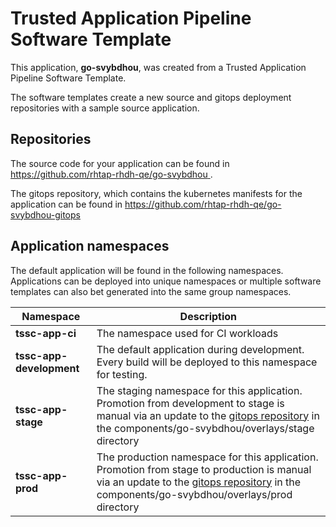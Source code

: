 # Trusted Application Pipeline Software Template

This application, **go-svybdhou**, was created from a Trusted Application Pipeline Software Template.

The software templates create a new source and gitops deployment repositories with a sample source application. 

## Repositories

The source code for your application can be found in [https://github.com/rhtap-rhdh-qe/go-svybdhou ](https://github.com/rhtap-rhdh-qe/go-svybdhou ).
 
The gitops repository, which contains the kubernetes manifests for the application can be found in 
[https://github.com/rhtap-rhdh-qe/go-svybdhou-gitops ](https://github.com/rhtap-rhdh-qe/go-svybdhou-gitops ) 

## Application namespaces 

The default application will be found in the following namespaces. Applications can be deployed into unique namespaces or multiple software templates can also bet generated into the same group namespaces.  

|  Namespace   |  Description   |  
| -------- | -------- |
| **tssc-app-ci** | The namespace used for CI workloads |
| **tssc-app-development** | The default application during development. Every build will be deployed to this namespace for testing. |
| **tssc-app-stage** | The staging namespace for this application. Promotion from development to stage is manual via an update to the [gitops repository](https://github.com/rhtap-rhdh-qe/go-svybdhou-gitops ) in the components/go-svybdhou/overlays/stage directory |
| **tssc-app-prod** | The production namespace for this application. Promotion from stage to production is manual via an update to the [gitops repository](https://github.com/rhtap-rhdh-qe/go-svybdhou-gitops ) in the components/go-svybdhou/overlays/prod directory |